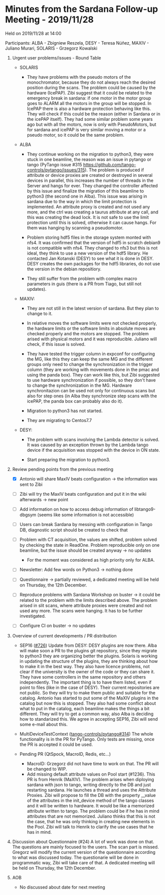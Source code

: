 # Minutes from the Sardana Follow-up Meeting - 2019/11/28

Held on 2019/11/28 at 14:00

Participants: ALBA - Zbigniew Reszela, DESY - Teresa Núñez, MAXIV - Juliano Murari, SOLARIS - Grzegorz Kowalski

1. Urgent user problems/issues - Round Table
   * SOLARIS
       *  They have problems with the pseudo motors of the monochromator, because they
          do not always reach the desired position during the scans.
	  The problem could be caused by the hardware (IcePAP). Zibi suggest that it
	  could be related to the emergency break in sardana: if one motor in the motor
	  group goes to ALARM all the motors in the group will be stopped. In IcePAP
	  there is also a hardware protection behaving like this. They will check if
	  this could be the reason (either in Sardana or in the icePAP itself).
	  They had some similar problem some years ago but with all the motors,
          now is only with PseudoMotors, but for sardana and icePAP is very
          similar moving a motor or a pseudo motor, so it could be the same problem.
   * ALBA
       *  They continue working on the migration to python3, they were
          stuck in one beamline, the reason was an issue in pytango or tango
	  (PyTango issue #315 https://github.com/tango-controls/pytango/issues/315).
	  The problem is produced if attribute or device proxies are created or
	  destroyed in several devices in parallel, this increases the number of
	  threads in the Server and hangs for ever. They changed the controller
	  affected by this issue and finalize the migration of this beamline
	  to python3 (the second one in Alba).
	  This issue was arising in sardana due to the way in which the limit
	  protection is implemented. An attribute proxy is created and
	  not used any more, and the ctrl was creating a taurus attribute at any call,
	  and this was creating the dead lock.
          It is not safe to use the limit protection until this is solved, otherwise
          it can cause hangs. For them was hanging by scanning a pseudomotor.

       * Problem storing hdf5 files in the storage system monted with nfs4.
         It was confirmed that the version of hdf5 in scratch debian9 is not compatible
         with nfs4. They changed to nfs3 but this is not ideal, they think to
         use a new version of the hdf5 library. He contacted Jan Kotanski (DESY)
	 to see what it is done in DESY. DESY creates the own packages for the hdf5
	 libraries, do not use the version in the debian repositiory.
	 
       * They still suffer from the problem with complex macro parameters in guis (there
         is a PR from Tiago, but still not updates).

    * MAXIV:
       * They are not still in the latest version of sardana. But they plan to change to it.

       * In relative moves the software limits were not checked properly, the hardware limits
         or the software limits in absolute moves are checked properly and the motors are stopped.
	 The problem arised with physical motors and it was reproducible.
         Juliano will check, if this issue is solved.

       * They have tested the trigger column in expconf for configuring the MG, like
         this they can keep the same MG and the different groups only need
	 to change the synchronization in the trigger column (they are working
	 with movements done in the pmac and using the panda box). They can
	 work like this, but Zibi suggested to use hardware synchronization if
	 possible, so they don't have to change the synchronization in the MG.
	 Hardware synchronitazion can be used not only for continuous scans but
	 also for step ones (in Alba they synchronize step scans with the icePAP,
	 the panda box can probably also do it).

       * Migration to python3 has not started.

       * They are migrating to Centos7.7

     * DESY:
       * The problem with scans involving the Lambda detector is solved. It was
         caused by an exception thrown by the Lambda tango device if the acquisition
	 was stopped with the device in ON state.

       * Start preparing the migration to python3.
       
2. Review pending points from the previous meeting
     - [x] Antonio will share MaxIV beats configuration -> the information was sent to Zibi
     - [ ] Zibi will try the MaxIV beats configuration and put it in the wiki afterwards -> new point
     - [ ] Add information on how to access debug information of libtango9-dbgsym (seems like some information is not accessible)
     - [ ] Users can break Sardana by messing with configuration in Tango DB, diagnostic script should be created to check that
     - [ ] Problem with CT acquisition, the values are shifted, problem solved by checking the state in ReadOne. Problem reproducible only on one beamline, but the issue should be created anyway  -> no updates
        - For the moment was considered as high priority only for ALBA.
     - [ ] Newsletter: Add few words on Python3 -> nothing done
     - [ ] Questionnaire -> partially reviewed, a dedicated meeting will be held on Thursday, the 12th December.
     - [ ] Reproduce problems with Sardana Workshop on buster -> it could be related to the problem with the limits
           described above. The problem arised in slit scans, where attribute proxies were created and not used
	   any more. The scans were hanging. It has to be further investigated.
     - [ ] Configure CI on buster -> no updates
	   
     
3. Overview of current developments / PR distribution
    * SEP16 ([#726](https://github.com/sardana-org/sardana/pull/726))
      Update from DESY: DESY plugins are now there.
      Alba will make soon a PR to the plugins git repository, since they migrate to python3 they are organizing
      better the plugins.
      Solaris is working in updating the structure of the plugins, they are thinking about how to make it in the
      best way. They also have licence problems, not clear if the university is the owner of the code or they
      can share it. They have some controllers in the same repository and others independently. The important thing
      is to have them listed, even if point to files (like in the case of DESY). Their current repositories
      are not public. So they will try to make them public and suitable for the catalog.
      Antonio has started to put some of the MaXIV plugins in the catalog but now this is stopped.
      They also had some conflict about what to put in the catalog, each beamline makes
      the things a bit different. They will try to get a common way, also Alba is deciding how to standarized this.
      We agree in accepting SEP16, Zibi will send some e-mail about this.

    * MultiDeviceTestContext ([tango-controls/pytango#314](https://github.com/tango-controls/pytango/pull/314))
      The whole functionality is in the PR for PyTango. Only tests are missing, once the PR is accepted it
      could be used.

    * Pending PR (QtSpock, MacroID, Redis, etc...)
      * MacroID: Grzegorz did not have time to work on that. The PR will be changed to WIP.
      * Add missing default attribute values on Pool start (#1236). This PR is from Henrik (MaXIV).
        The problem arises when diploying sardana with json to tango, writing directly to the DB
	and just restarting sardana. He launches a thread and uses the Attribute Proxies.
        Zibi will propose to fill the DB with the property __value of the attributes in the init_device
	method of the tango classes and it will be written to hardware. It would
   	be like a memorized attribute written to tango. The problem could be if he has in mind attributes
	that are not memorized. Juliano thinks that this is not the case,  that he was only thinking in
	creating new elements in the Pool. Zibi will talk to Henrik to clarify the use cases
        that he has in mind.

4. Discussion about Questionnaire (#24)
     A lot of work was done on that. The questions are mainly focused to the users.
     The scan part is missed.
     Gregorz will modify the current version of the questionnaire according to what
     was discussed today.
     The questionarie will be done in programmatic way, Zibi will take care of that.
     A dedicated meeting will be held on Thursday, the 12th December.
     
5. AOB
   - No discussed about date for next meeting
